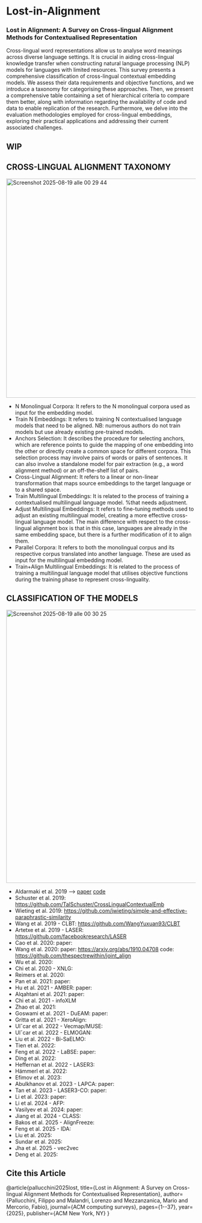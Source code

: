 # Lost-in-Alignment
### Lost in Alignment: A Survey on Cross-lingual Alignment Methods for Contextualised Representation ###
Cross-lingual word representations allow us to analyse word meanings across diverse language settings. It is crucial in aiding cross-lingual knowledge transfer when constructing natural language processing (NLP) models for languages with limited resources. This survey presents a comprehensive classification of cross-lingual contextual embedding models. We assess their data requirements and objective functions, and we introduce a taxonomy for categorising these approaches. Then, we present a comprehensive table containing a set of hierarchical criteria to compare them better, along with information regarding the availability of code and data to enable replication of the research. Furthermore, we delve into the evaluation methodologies employed for cross-lingual embeddings, exploring their practical applications and addressing their current associated challenges.

## WIP ##

## CROSS-LINGUAL ALIGNMENT TAXONOMY ##
<img width="922" height="581" alt="Screenshot 2025-08-19 alle 00 29 44" src="https://github.com/user-attachments/assets/0fcd0cd3-de22-4ac0-98f5-a84e8c16b751" />

- N Monolingual Corpora: It refers to the N monolingual corpora used as input for the embedding model.
- Train N Embeddings: It refers to training N contextualised language models that need to be aligned. NB: numerous authors do not train models but use already existing pre-trained models.
- Anchors Selection: It describes the procedure for selecting anchors, which are reference points to guide the mapping of one embedding into the other or directly create a common space for different corpora. This selection process may involve pairs of words or pairs of sentences. It can also involve a standalone model for pair extraction (e.g., a word alignment method) or an off-the-shelf list of pairs.
- Cross-Lingual Alignment: It refers to a linear or non-linear transformation that maps source embeddings to the target language or to a shared space.
- Train Multilingual Embeddings: It is related to the process of training a contextualised multilingual language model. %that needs adjustment.
- Adjust Multilingual Embeddings: It refers to fine-tuning methods used to adjust an existing multilingual model, creating a more effective cross-lingual language model. The main difference with respect to the cross-lingual alignment box is that in this case, languages are already in the same embedding space, but there is a further modification of it to align them.
- Parallel Corpora: It refers to both the monolingual corpus and its respective corpus translated into another language. These are used as input for the multilingual embedding model.
- Train+Align Multilingual Embeddings: It is related to the process of training a multilingual language model that utilises objective functions during the training phase to represent cross-linguality.

## CLASSIFICATION OF THE MODELS ##
<img width="939" height="724" alt="Screenshot 2025-08-19 alle 00 30 25" src="https://github.com/user-attachments/assets/6d51f045-237d-4122-875e-e56ab6abfb96" />

- Aldarmaki et al. 2019 --> [paper](https://aclanthology.org/N19-1391/) [code](https://github.com/h-aldarmaki/sent_translation_retrieval)
- Schuster et al. 2019: https://github.com/TalSchuster/CrossLingualContextualEmb
- Wieting et al. 2019: https://github.com/jwieting/simple-and-effective-paraphrastic-similarity
- Wang et al. 2019 - CLBT: https://github.com/WangYuxuan93/CLBT
- Artetxe et al. 2019 - LASER: https://github.com/facebookresearch/LASER
- Cao et al. 2020: paper:
- Wang et al. 2020: paper: https://arxiv.org/abs/1910.04708 code: https://github.com/thespectrewithin/joint_align 
- Wu et al. 2020:
- Chi et al. 2020 - XNLG: 
- Reimers et al. 2020:
- Pan et al. 2021: paper:
- Hu et al. 2021 - AMBER: paper:
- Alqahtani et al. 2021: paper:
- Chi et al. 2021 - infoXLM
- Zhao et al. 2021:
- Goswami et al. 2021 - DuEAM: paper:
- Gritta et al. 2021 - XeroAlign:
- Ulˇcar et al. 2022 - Vecmap/MUSE:
- Ulˇcar et al. 2022 - ELMOGAN:
- Liu et al. 2022 - Bi-SaELMO:
- Tien et al. 2022:
- Feng et al. 2022 - LaBSE: paper:
- Ding et al. 2022:
- Heffernan et al. 2022 - LASER3:
- Hämmerl et al. 2022:
- Efimov et al. 2023:
- Abulkhanov et al. 2023 - LAPCA: paper:
- Tan et al. 2023 - LASER3-CO: paper:
- Li et al. 2023: paper:
- Li et al. 2024 - AFP:
- Vasilyev et al. 2024: paper:
- Jiang et al. 2024 - CLASS:
- Bakos et al. 2025 - AlignFreeze:
- Feng et al. 2025 - IDA:
- Liu et al. 2025:
- Sundar et al. 2025:
- Jha et al. 2025 - vec2vec
- Deng et al. 2025:


## Cite this Article ##
@article{pallucchini2025lost,
  title={Lost in Alignment: A Survey on Cross-lingual Alignment Methods for Contextualised Representation},
  author={Pallucchini, Filippo and Malandri, Lorenzo and Mezzanzanica, Mario and Mercorio, Fabio},
  journal={ACM computing surveys},
  pages={1--37},
  year={2025},
  publisher={ACM New York, NY}
}
